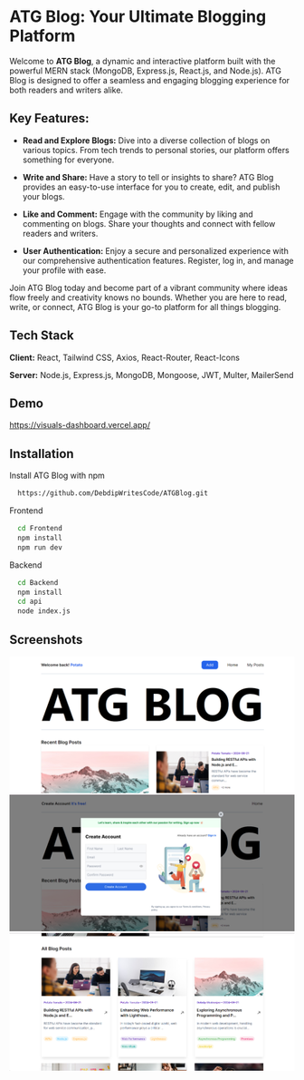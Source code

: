 # ATG Blog: Your Ultimate Blogging Platform

Welcome to **ATG Blog**, a dynamic and interactive platform built with the powerful MERN stack (MongoDB, Express.js, React.js, and Node.js). ATG Blog is designed to offer a seamless and engaging blogging experience for both readers and writers alike.

## Key Features:

- **Read and Explore Blogs:** Dive into a diverse collection of blogs on various topics. From tech trends to personal stories, our platform offers something for everyone.

- **Write and Share:** Have a story to tell or insights to share? ATG Blog provides an easy-to-use interface for you to create, edit, and publish your blogs.

- **Like and Comment:** Engage with the community by liking and commenting on blogs. Share your thoughts and connect with fellow readers and writers.

- **User Authentication:** Enjoy a secure and personalized experience with our comprehensive authentication features. Register, log in, and manage your profile with ease.

Join ATG Blog today and become part of a vibrant community where ideas flow freely and creativity knows no bounds. Whether you are here to read, write, or connect, ATG Blog is your go-to platform for all things blogging.

## Tech Stack

**Client:** React, Tailwind CSS, Axios, React-Router, React-Icons

**Server:** Node.js, Express.js, MongoDB, Mongoose, JWT, Multer, MailerSend
## Demo

https://visuals-dashboard.vercel.app/

## Installation

Install ATG Blog with npm

```bash
  https://github.com/DebdipWritesCode/ATGBlog.git
```

Frontend

```bash
  cd Frontend
  npm install
  npm run dev
```
Backend

```bash
  cd Backend
  npm install
  cd api
  node index.js
```
## Screenshots

![Hero and Navbar](./readme-images/1.png)
![Auth Modal](./readme-images/2.png)
![Posts](./readme-images/3.png)

